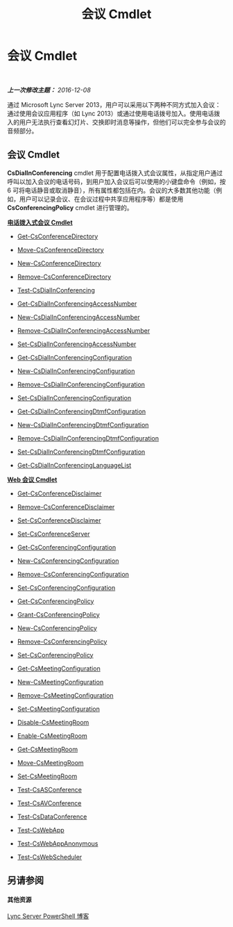 ﻿---
title: 会议 Cmdlet
TOCTitle: 会议 Cmdlet
ms:assetid: 7ff94637-6319-4c45-9230-be34e8d81ede
ms:mtpsurl: https://technet.microsoft.com/zh-cn/library/Gg398641(v=OCS.15)
ms:contentKeyID: 49313406
ms.date: 12/10/2016
mtps_version: v=OCS.15
ms.translationtype: HT
---

# 会议 Cmdlet

 

_**上一次修改主题：** 2016-12-08_

通过 Microsoft Lync Server 2013，用户可以采用以下两种不同方式加入会议：通过使用会议应用程序（如 Lync 2013）或通过使用电话拨号加入。使用电话拨入的用户无法执行查看幻灯片、交换即时消息等操作，但他们可以完全参与会议的音频部分。

## 会议 Cmdlet

**CsDialInConferencing** cmdlet 用于配置电话拨入式会议属性，从指定用户通过呼叫以加入会议的电话号码，到用户加入会议后可以使用的小键盘命令（例如，按 6 可将电话静音或取消静音），所有属性都包括在内。会议的大多数其他功能（例如，用户可以记录会议、在会议过程中共享应用程序等）都是使用 **CsConferencingPolicy** cmdlet 进行管理的。

**[电话拨入式会议 Cmdlet](lync-server-2013-dial-in-conferencing-cmdlets.md)**

  - [Get-CsConferenceDirectory](get-csconferencedirectory.md)

  - [Move-CsConferenceDirectory](move-csconferencedirectory.md)

  - [New-CsConferenceDirectory](new-csconferencedirectory.md)

  - [Remove-CsConferenceDirectory](remove-csconferencedirectory.md)

  - [Test-CsDialInConferencing](test-csdialinconferencing.md)

  - [Get-CsDialInConferencingAccessNumber](get-csdialinconferencingaccessnumber.md)

  - [New-CsDialInConferencingAccessNumber](new-csdialinconferencingaccessnumber.md)

  - [Remove-CsDialInConferencingAccessNumber](remove-csdialinconferencingaccessnumber.md)

  - [Set-CsDialInConferencingAccessNumber](set-csdialinconferencingaccessnumber.md)

  - [Get-CsDialInConferencingConfiguration](get-csdialinconferencingconfiguration.md)

  - [New-CsDialInConferencingConfiguration](new-csdialinconferencingconfiguration.md)

  - [Remove-CsDialInConferencingConfiguration](remove-csdialinconferencingconfiguration.md)

  - [Set-CsDialInConferencingConfiguration](set-csdialinconferencingconfiguration.md)

  - [Get-CsDialInConferencingDtmfConfiguration](get-csdialinconferencingdtmfconfiguration.md)

  - [New-CsDialInConferencingDtmfConfiguration](new-csdialinconferencingdtmfconfiguration.md)

  - [Remove-CsDialInConferencingDtmfConfiguration](remove-csdialinconferencingdtmfconfiguration.md)

  - [Set-CsDialInConferencingDtmfConfiguration](set-csdialinconferencingdtmfconfiguration.md)

  - [Get-CsDialInConferencingLanguageList](get-csdialinconferencinglanguagelist.md)

**[Web 会议 Cmdlet](lync-server-2013-web-conferencing-cmdlets.md)**

  - [Get-CsConferenceDisclaimer](get-csconferencedisclaimer.md)

  - [Remove-CsConferenceDisclaimer](remove-csconferencedisclaimer.md)

  - [Set-CsConferenceDisclaimer](set-csconferencedisclaimer.md)

  - [Set-CsConferenceServer](set-csconferenceserver.md)

  - [Get-CsConferencingConfiguration](get-csconferencingconfiguration.md)

  - [New-CsConferencingConfiguration](new-csconferencingconfiguration.md)

  - [Remove-CsConferencingConfiguration](remove-csconferencingconfiguration.md)

  - [Set-CsConferencingConfiguration](set-csconferencingconfiguration.md)

  - [Get-CsConferencingPolicy](get-csconferencingpolicy.md)

  - [Grant-CsConferencingPolicy](grant-csconferencingpolicy.md)

  - [New-CsConferencingPolicy](new-csconferencingpolicy.md)

  - [Remove-CsConferencingPolicy](remove-csconferencingpolicy.md)

  - [Set-CsConferencingPolicy](set-csconferencingpolicy.md)

  - [Get-CsMeetingConfiguration](get-csmeetingconfiguration.md)

  - [New-CsMeetingConfiguration](new-csmeetingconfiguration.md)

  - [Remove-CsMeetingConfiguration](remove-csmeetingconfiguration.md)

  - [Set-CsMeetingConfiguration](set-csmeetingconfiguration.md)

  - [Disable-CsMeetingRoom](disable-csmeetingroom.md)

  - [Enable-CsMeetingRoom](enable-csmeetingroom.md)

  - [Get-CsMeetingRoom](get-csmeetingroom.md)

  - [Move-CsMeetingRoom](move-csmeetingroom.md)

  - [Set-CsMeetingRoom](set-csmeetingroom.md)

  - [Test-CsASConference](test-csasconference.md)

  - [Test-CsAVConference](test-csavconference.md)

  - [Test-CsDataConference](test-csdataconference.md)

  - [Test-CsWebApp](test-cswebapp.md)

  - [Test-CsWebAppAnonymous](test-cswebappanonymous.md)

  - [Test-CsWebScheduler](test-cswebscheduler.md)

## 另请参阅

#### 其他资源

[Lync Server PowerShell 博客](http://go.microsoft.com/fwlink/?linkid=203150%26clcid=0x804)
